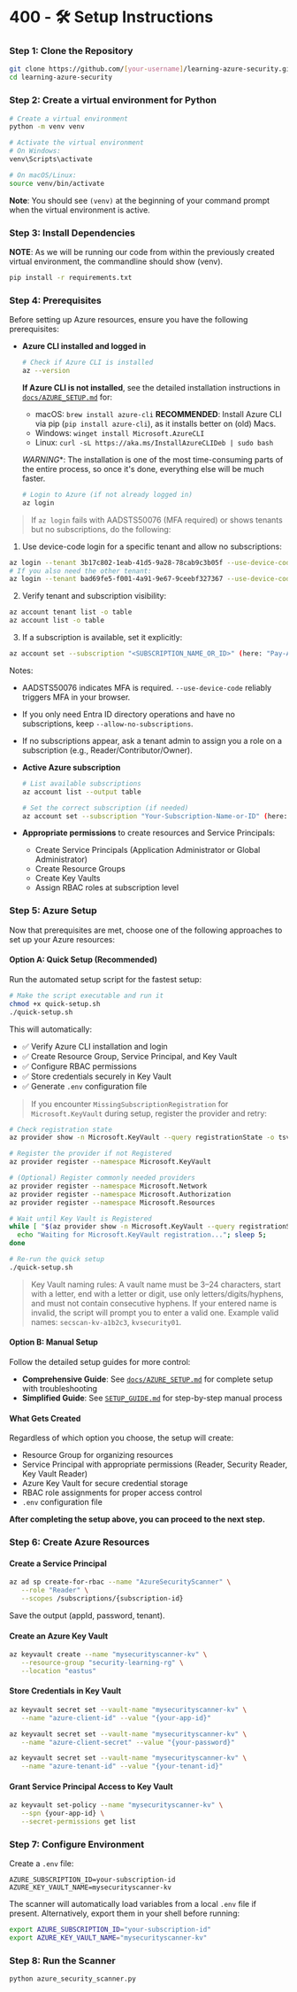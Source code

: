 # 400 - 🛠️ Setup Instructions

### Step 1: Clone the Repository

```bash
git clone https://github.com/[your-username]/learning-azure-security.git
cd learning-azure-security
```

### Step 2: Create a virtual environment for Python

```bash
# Create a virtual environment
python -m venv venv

# Activate the virtual environment
# On Windows:
venv\Scripts\activate

# On macOS/Linux:
source venv/bin/activate
```

**Note**: You should see `(venv)` at the beginning of your command prompt when the virtual environment is active.

### Step 3: Install Dependencies

**NOTE**: As we will be running our code from within the previously created virtual environment, the commandline should show (venv).

```bash
pip install -r requirements.txt
```

### Step 4: Prerequisites

Before setting up Azure resources, ensure you have the following prerequisites:

- **Azure CLI installed and logged in**
  ```bash
  # Check if Azure CLI is installed
  az --version
  ```
  
  **If Azure CLI is not installed**, see the detailed installation instructions in [`docs/AZURE_SETUP.md`](../docs/AZURE_SETUP.md) for:
  - macOS: `brew install azure-cli` **RECOMMENDED**: Install Azure CLI via pip (```pip install azure-cli```), as it installs better on (old) Macs.
  - Windows: `winget install Microsoft.AzureCLI`
  - Linux: `curl -sL https://aka.ms/InstallAzureCLIDeb | sudo bash`
  
  *WARNING**: The installation is one of the most time-consuming parts of the entire process, so once it's done, everything else will be much faster.

  ```bash
  # Login to Azure (if not already logged in)
  az login
  ```

> If `az login` fails with AADSTS50076 (MFA required) or shows tenants but no subscriptions, do the following:

1) Use device-code login for a specific tenant and allow no subscriptions:

```bash
az login --tenant 3b17c802-1eab-41d5-9a28-78cab9c3b05f --use-device-code --allow-no-subscriptions
# If you also need the other tenant:
az login --tenant bad69fe5-f001-4a91-9e67-9ceebf327367 --use-device-code --allow-no-subscriptions
```

2) Verify tenant and subscription visibility:

```bash
az account tenant list -o table
az account list -o table
```

3) If a subscription is available, set it explicitly:

```bash
az account set --subscription "<SUBSCRIPTION_NAME_OR_ID>" (here: "Pay-As-You-Go")
```

Notes:
- AADSTS50076 indicates MFA is required. `--use-device-code` reliably triggers MFA in your browser.
- If you only need Entra ID directory operations and have no subscriptions, keep `--allow-no-subscriptions`.
- If no subscriptions appear, ask a tenant admin to assign you a role on a subscription (e.g., Reader/Contributor/Owner).



- **Active Azure subscription**
  ```bash
  # List available subscriptions
  az account list --output table
  
  # Set the correct subscription (if needed)
  az account set --subscription "Your-Subscription-Name-or-ID" (here: "Pay-As-You-Go")
  ```
- **Appropriate permissions** to create resources and Service Principals:
  - Create Service Principals (Application Administrator or Global Administrator)
  - Create Resource Groups
  - Create Key Vaults
  - Assign RBAC roles at subscription level

### Step 5: Azure Setup

Now that prerequisites are met, choose one of the following approaches to set up your Azure resources:

#### Option A: Quick Setup (Recommended)
Run the automated setup script for the fastest setup:

```bash
# Make the script executable and run it
chmod +x quick-setup.sh
./quick-setup.sh
```

This will automatically:
- ✅ Verify Azure CLI installation and login
- ✅ Create Resource Group, Service Principal, and Key Vault
- ✅ Configure RBAC permissions
- ✅ Store credentials securely in Key Vault
- ✅ Generate `.env` configuration file

> If you encounter `MissingSubscriptionRegistration` for `Microsoft.KeyVault` during setup, register the provider and retry:

```bash
# Check registration state
az provider show -n Microsoft.KeyVault --query registrationState -o tsv

# Register the provider if not Registered
az provider register --namespace Microsoft.KeyVault

# (Optional) Register commonly needed providers
az provider register --namespace Microsoft.Network
az provider register --namespace Microsoft.Authorization
az provider register --namespace Microsoft.Resources

# Wait until Key Vault is Registered
while [ "$(az provider show -n Microsoft.KeyVault --query registrationState -o tsv)" != "Registered" ]; do
  echo "Waiting for Microsoft.KeyVault registration..."; sleep 5;
done

# Re-run the quick setup
./quick-setup.sh
```

> Key Vault naming rules: A vault name must be 3–24 characters, start with a letter, end with a letter or digit, use only letters/digits/hyphens, and must not contain consecutive hyphens. If your entered name is invalid, the script will prompt you to enter a valid one. Example valid names: `secscan-kv-a1b2c3`, `kvsecurity01`.

#### Option B: Manual Setup
Follow the detailed setup guides for more control:

- **Comprehensive Guide**: See [`docs/AZURE_SETUP.md`](../docs/AZURE_SETUP.md) for complete setup with troubleshooting
- **Simplified Guide**: See [`SETUP_GUIDE.md`](../../SETUP_GUIDE.md) for step-by-step manual process

#### What Gets Created
Regardless of which option you choose, the setup will create:
- Resource Group for organizing resources
- Service Principal with appropriate permissions (Reader, Security Reader, Key Vault Reader)
- Azure Key Vault for secure credential storage
- RBAC role assignments for proper access control
- `.env` configuration file

**After completing the setup above, you can proceed to the next step.**

### Step 6: Create Azure Resources

#### Create a Service Principal

```bash
az ad sp create-for-rbac --name "AzureSecurityScanner" \
   --role "Reader" \
   --scopes /subscriptions/{subscription-id}
```

Save the output (appId, password, tenant).

#### Create an Azure Key Vault

```bash
az keyvault create --name "mysecurityscanner-kv" \
   --resource-group "security-learning-rg" \
   --location "eastus"
```

#### Store Credentials in Key Vault

```bash
az keyvault secret set --vault-name "mysecurityscanner-kv" \
   --name "azure-client-id" --value "{your-app-id}"

az keyvault secret set --vault-name "mysecurityscanner-kv" \
   --name "azure-client-secret" --value "{your-password}"

az keyvault secret set --vault-name "mysecurityscanner-kv" \
   --name "azure-tenant-id" --value "{your-tenant-id}"
```

#### Grant Service Principal Access to Key Vault

```bash
az keyvault set-policy --name "mysecurityscanner-kv" \
   --spn {your-app-id} \
   --secret-permissions get list
```

### Step 7: Configure Environment

Create a `.env` file:

```env
AZURE_SUBSCRIPTION_ID=your-subscription-id
AZURE_KEY_VAULT_NAME=mysecurityscanner-kv
```

The scanner will automatically load variables from a local `.env` file if present. Alternatively, export them in your shell before running:

```bash
export AZURE_SUBSCRIPTION_ID="your-subscription-id"
export AZURE_KEY_VAULT_NAME="mysecurityscanner-kv"
```

### Step 8: Run the Scanner

```bash
python azure_security_scanner.py
```